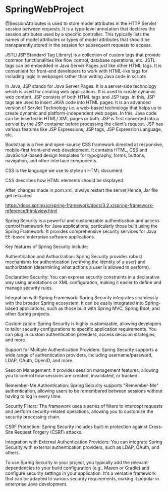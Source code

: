 # SpringWebProject
@SessionAttributes is used to store model attributes in the HTTP Servlet session between requests. It is a type-level annotation that declares the session attributes used by a specific controller. This typically lists the names of model attributes or types of model attributes that should be transparently stored in the session for subsequent requests to access.


JSTL(JSP Standard Tag Library) is a collection of custom tags that provide common functionalities like flow control, database operations, etc. JSTL tags can be embedded in Java Server Pages just like other HTML tags. It is convenient for front-end developers to work with HTML-like tags for including logic in webpages rather than writing Java code in scripts

In Java, JSP stands for Java Server Pages. It is a server-side technology which is used for creating web applications. It is used to create dynamic web content. JSP consists of both HTML tags and JSP tags. In this, JSP tags are used to insert JAVA code into HTML pages. It is an advanced version of Servlet Technology i.e. a web-based technology that helps us to create dynamic and platform-independent web pages. In this, Java code can be inserted in HTML/ XML pages or both. JSP is first converted into a servlet by the JSP container before processing the client’s request. JSP has various features like JSP Expressions, JSP tags, JSP Expression Language, etc.

Bootstrap is a free and open-source CSS framework directed at responsive, mobile-first front-end web development. It contains HTML, CSS and JavaScript-based design templates for typography, forms, buttons, navigation, and other interface components.

CSS is the language we use to style an HTML document.

CSS describes how HTML elements should be displayed.

After, changes made in pom.xml, always restart the server,Hence, Jar file get reloaded

https://docs.spring.io/spring-framework/docs/3.2.x/spring-framework-reference/html/view.html

Spring Security is a powerful and customizable authentication and access control framework for Java applications, particularly those built using the Spring Framework. It provides comprehensive security services for Java EE-based enterprise software applications.

Key features of Spring Security include:

Authentication and Authorization: Spring Security provides robust mechanisms for authentication (verifying the identity of a user) and authorization (determining what actions a user is allowed to perform).

Declarative Security: You can express security constraints in a declarative way using annotations or XML configuration, making it easier to define and manage security rules.

Integration with Spring Framework: Spring Security integrates seamlessly with the broader Spring ecosystem. It can be easily integrated into Spring-based applications, such as those built with Spring MVC, Spring Boot, and other Spring projects.

Customization: Spring Security is highly customizable, allowing developers to tailor security configurations to specific application requirements. You can plug in custom authentication providers, access decision strategies, and more.

Support for Multiple Authentication Providers: Spring Security supports a wide range of authentication providers, including username/password, LDAP, OAuth, OpenID, and more.

Session Management: It provides session management features, allowing you to control how sessions are created, invalidated, or tracked.

Remember-Me Authentication: Spring Security supports "Remember-Me" authentication, allowing users to be remembered between sessions without having to log in every time.

Security Filters: The framework uses a series of filters to intercept requests and perform security-related operations, allowing you to customize the security processing chain.

CSRF Protection: Spring Security includes built-in protection against Cross-Site Request Forgery (CSRF) attacks.

Integration with External Authentication Providers: You can integrate Spring Security with external authentication providers, such as LDAP, OAuth, and others.

To use Spring Security in your project, you typically add the relevant dependencies to your build configuration (e.g., Maven or Gradle) and configure security settings in your application. It's a versatile framework that can be adapted to various security requirements, making it popular in enterprise Java development.